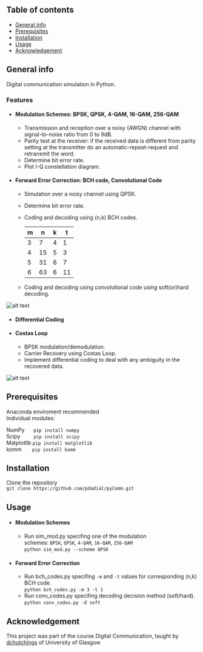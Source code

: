 ## Table of contents
* [General info](#general-info)
* [Prerequisites](#prerequisites)
* [Installation](#installation)
* [Usage](#usage)
* [Acknowledgement](#acknowledgement)

## General info
Digital communication simulation in Python.

### Features
* #### Modulation Schemes: BPSK, QPSK, 4-QAM, 16-QAM, 256-QAM
  * Transmission and reception over a noisy (AWGN) channel with signal-to-noise ratio from 0 to 9dB.
  * Parity test at the receiver: if the received data is different from parity setting at the transmitter do an automatic-repeat-request and retransmit the word.
  * Determine bit error rate.
  * Plot I-Q constellation diagram.
* #### Forward Error Correction: BCH code, Convolutional Code
  * Simulation over a noisy channel using QPSK.
  * Determine bit error rate.
  * Coding and decoding using (n,k) BCH codes.

    |m  |n  |k  |t  |
    |---|---|---|---|
    |3  |7  |4  |1  |
    |4  |15 |5  |3  |
    |5  |31 |6  |7  |
    |6  |63 |6  |11 |
  * Coding and decoding using convolutional code using soft(or)hard decoding.

![alt text](https://github.com/pdadial/pyComm/blob/main/images/conv%20encoder.png "rate 1/2 convolutional encoder")
* #### Differential Coding
* #### Costas Loop
  * BPSK modulation/demodulation.
  * Carrier Recovery using Costas Loop.
  * Implement differential coding to deal with any ambiguity in the recovered data.

![alt text](https://github.com/pdadial/pyComm/blob/main/images/costas_loop.png "classical costas loop")

## Prerequisites
Anaconda enviroment recommended
<br />
Individual modules:

NumPy      `pip install numpy`<br />
Scipy         `pip install scipy`<br />
Matplotlib `pip install matplotlib`<br />
komm       `pip install komm`

## Installation
Clone the repository
<br />
`git clone https://github.com/pdadial/pyComm.git`

## Usage
* #### Modulation Schemes
  * Run sim_mod.py specifing one of the modulation schemes: `BPSK`, `QPSK`, `4-QAM`, `16-QAM`, `256-QAM`
    <br />
    `python sim_mod.py --scheme QPSK`
* #### Forward Error Correction
  * Run bch_codes.py specifing `-m` and `-t` values for corresponding (n,k) BCH code.
    <br />
    `python bch_codes.py -m 3 -t 1`
  * Run conv_codes.py specifing decoding decision method (soft/hard).
    <br />
    `python conv_codes.py -d soft`

## Acknowledgement
This project was part of the course Digital Communication, taught by [dchutchings](https://github.com/dchutchings) of University of Glasgow
